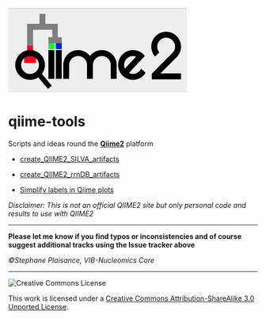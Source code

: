 ![logo](pictures/qiime2.png)

# qiime-tools

Scripts and ideas round the **[Qiime2](https://qiime2.org/)** platform

* [create_QIIME2_SILVA_artifacts](create_QIIME2_SILVA_artifacts.md)

* [create_QIIME2_rrnDB_artifacts](create_QIIME2_rrnDB_artifacts.md)

* [Simplify labels in Qiime plots](simplify_qiime-plots.md)


*Disclaimer: This is not an official QIIME2 site but only personal code and results to use with QIIME2*

<hr>

**Please let me know if you find typos or inconsistencies and of course suggest additional tracks using the Issue tracker above**

*&copy;Stephane Plaisance, VIB-Nucleomics Core*

------------

![Creative Commons License](http://i.creativecommons.org/l/by-sa/3.0/88x31.png?raw=true)

This work is licensed under a [Creative Commons Attribution-ShareAlike 3.0 Unported License](http://creativecommons.org/licenses/by-sa/3.0/).
